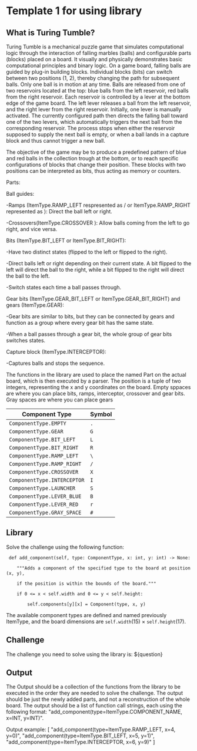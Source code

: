 # Template 1 for using library
## What is Turing Tumble?
Turing Tumble is a mechanical puzzle game that simulates computational logic through the interaction of falling marbles (balls) and configurable parts (blocks) placed on a board. It visually and physically demonstrates basic computational principles and binary logic.
On a game board, falling balls are guided by plug-in building blocks. Individual blocks (bits) can switch between two positions (1, 2), thereby changing the path for subsequent balls. Only one ball is in motion at any time. Balls are released from one of two reservoirs located at the top: blue balls from the left reservoir, red balls from the right reservoir. 
Each reservoir is controlled by a lever at the bottom edge of the game board. The left lever releases a ball from the left reservoir, and the right lever from the right reservoir. Initially, one lever is manually activated. The currently configured path then directs the falling ball toward one of the two levers, which automatically triggers the next ball from the corresponding reservoir. 
The process stops when either the reservoir supposed to supply the next ball is empty, or when a ball lands in a capture block and thus cannot trigger a new ball.

The objective of the game may be to produce a predefined pattern of blue and red balls in the collection trough at the bottom, or to reach specific configurations of blocks that change their position. These blocks with two positions can be interpreted as bits, thus acting as memory or counters.

Parts:

Ball guides:

-Ramps (ItemType.RAMP_LEFT respresented as / or ItemType.RAMP_RIGHT represented as \): Direct the ball left or right.

-Crossovers(ItemType.CROSSOVER ): Allow balls coming from the left to go right, and vice versa.

Bits (ItemType.BIT_LEFT or ItemType.BIT_RIGHT):

-Have two distinct states (flipped to the left or flipped to the right).

-Direct balls left or right depending on their current state. A bit flipped to the left will direct the ball to the right, while a bit flipped to the right will direct the ball to the left.

-Switch states each time a ball passes through.

Gear bits (ItemType.GEAR_BIT_LEFT or ItemType.GEAR_BIT_RIGHT) and gears (ItemType.GEAR):

-Gear bits are similar to bits, but they can be connected by gears and function as a group where every gear bit has the same state.

-When a ball passes through a gear bit, the whole group of gear bits switches states.

Capture block (ItemType.INTERCEPTOR):

-Captures balls and stops the sequence.

The functions in the library are used to place the named Part on the actual board, which is then executed by a parser. The position is a tuple of two integers, representing the x and y coordinates on the board.
Empty sppaces are where you can place bits, ramps, interceptor, crossover and gear bits.
Gray spaces are where you can place gears

| Component Type              | Symbol |
| --------------------------- | ------ |
| `ComponentType.EMPTY`       | `.`    |
| `ComponentType.GEAR`        | `G`    |
| `ComponentType.BIT_LEFT`    | `L`    |
| `ComponentType.BIT_RIGHT`   | `R`    |
| `ComponentType.RAMP_LEFT`   | `\`    |
| `ComponentType.RAMP_RIGHT`  | `/`    |
| `ComponentType.CROSSOVER`   | `X`    |
| `ComponentType.INTERCEPTOR` | `I`    |
| `ComponentType.LAUNCHER`    | `S`    |
| `ComponentType.LEVER_BLUE`  | `B`    |
| `ComponentType.LEVER_RED`   | `r`    |
| `ComponentType.GRAY_SPACE`  | `#`    |


## Library
Solve the challenge using the following function:
```{python}   
 def add_component(self, type: ComponentType, x: int, y: int) -> None:
    
    """Adds a component of the specified type to the board at position (x, y),
    
    if the position is within the bounds of the board."""
   
    if 0 <= x < self.width and 0 <= y < self.height:
    
        self.components[y][x] = Component(type, x, y)
```        
The available component types are defined and named previously ItemType, and the board dimensions are `self.width`(15) × `self.height`(17).

## Challenge
The challenge you need to solve using the library is: ${question}

## Output
The Output should be a collection of the functions from the library to be executed in the order they are needed to solve the challenge. The output should be just the newly added parts, and not a reconstruction of the whole board.
The output should be a list of function call strings, each using the following format:
"add_component(type=ItemType.COMPONENT_NAME, x=INT, y=INT)".

Output example: [
"add_component(type=ItemType.RAMP_LEFT, x=4, y=0)",
"add_component(type=ItemType.BIT_LEFT, x=5, y=1)",
"add_component(type=ItemType.INTERCEPTOR, x=6, y=9)"
]
